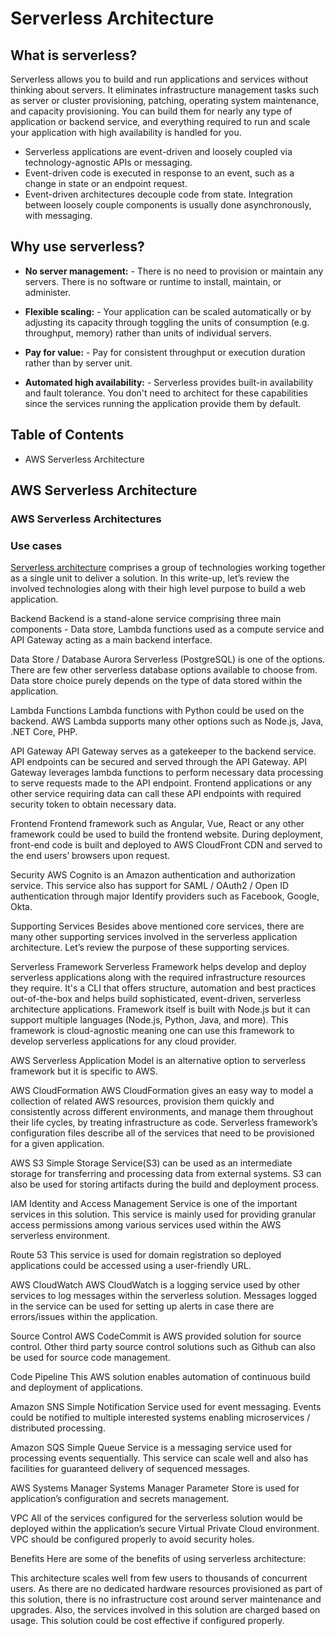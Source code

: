 # Serverless Architecture

## What is serverless?
Serverless allows you to build and run applications and services without thinking about servers. It eliminates infrastructure management tasks such as server or cluster provisioning, patching, operating system maintenance, and capacity provisioning. You can build them for nearly any type of application or backend service, and everything required to run and scale your application with high availability is handled for you.

 - Serverless applications are event-driven and loosely coupled via technology-agnostic APIs or messaging. 
 - Event-driven code is executed in response to an event, such as a change in state or an endpoint request. 
 - Event-driven architectures decouple code from state. Integration between loosely couple components is usually done asynchronously, with messaging.


## Why use serverless?
- **No server management:** - There is no need to provision or maintain any servers. There is no software or runtime to install, maintain, or administer.

- **Flexible scaling:** - Your application can be scaled automatically or by adjusting its capacity through toggling the units of consumption (e.g. throughput, memory) rather than units of individual servers.

- **Pay for value:** - Pay for consistent throughput or execution duration rather than by server unit.

- **Automated high availability:** - Serverless provides built-in availability and fault tolerance. You don't need to architect for these capabilities since the services running the application provide them by default.


## Table of Contents
 - AWS Serverless Architecture




## AWS Serverless Architecture

### AWS Serverless Architectures






### Use cases
[Serverless architecture](https://dev.to/dev0928/intro-to-web-app-using-aws-serverless-architecture-f91) comprises a group of technologies working together as a single unit to deliver a solution. In this write-up, let’s review the involved technologies along with their high level purpose to build a web application.


Backend
Backend is a stand-alone service comprising three main components - Data store, Lambda functions used as a compute service and API Gateway acting as a main backend interface.

Data Store / Database
Aurora Serverless (PostgreSQL) is one of the options. There are few other serverless database options available to choose from. Data store choice purely depends on the type of data stored within the application.

Lambda Functions
Lambda functions with Python could be used on the backend. AWS Lambda supports many other options such as Node.js, Java, .NET Core, PHP.

API Gateway
API Gateway serves as a gatekeeper to the backend service. API endpoints can be secured and served through the API Gateway. API Gateway leverages lambda functions to perform necessary data processing to serve requests made to the API endpoint. Frontend applications or any other service requiring data can call these API endpoints with required security token to obtain necessary data.

Frontend
Frontend framework such as Angular, Vue, React or any other framework could be used to build the frontend website. During deployment, front-end code is built and deployed to AWS CloudFront CDN and served to the end users’ browsers upon request.

Security
AWS Cognito is an Amazon authentication and authorization service. This service also has support for SAML / OAuth2 / Open ID authentication through major Identify providers such as Facebook, Google, Okta.

Supporting Services
Besides above mentioned core services, there are many other supporting services involved in the serverless application architecture. Let’s review the purpose of these supporting services.

Serverless Framework
Serverless Framework helps develop and deploy serverless applications along with the required infrastructure resources they require. It's a CLI that offers structure, automation and best practices out-of-the-box and helps build sophisticated, event-driven, serverless architecture applications. Framework itself is built with Node.js but it can support multiple languages (Node.js, Python, Java, and more). This framework is cloud-agnostic meaning one can use this framework to develop serverless applications for any cloud provider.

AWS Serverless Application Model is an alternative option to serverless framework but it is specific to AWS.

AWS CloudFormation
AWS CloudFormation gives an easy way to model a collection of related AWS resources, provision them quickly and consistently across different environments, and manage them throughout their life cycles, by treating infrastructure as code. Serverless framework’s configuration files describe all of the services that need to be provisioned for a given application.

AWS S3
Simple Storage Service(S3) can be used as an intermediate storage for transferring and processing data from external systems. S3 can also be used for storing artifacts during the build and deployment process.

IAM
Identity and Access Management Service is one of the important services in this solution. This service is mainly used for providing granular access permissions among various services used within the AWS serverless environment.

Route 53
This service is used for domain registration so deployed applications could be accessed using a user-friendly URL.

AWS CloudWatch
AWS CloudWatch is a logging service used by other services to log messages within the serverless solution. Messages logged in the service can be used for setting up alerts in case there are errors/issues within the application.

Source Control
AWS CodeCommit is AWS provided solution for source control. Other third party source control solutions such as Github can also be used for source code management.

Code Pipeline
This AWS solution enables automation of continuous build and deployment of applications.

Amazon SNS
Simple Notification Service used for event messaging. Events could be notified to multiple interested systems enabling microservices / distributed processing.

Amazon SQS
Simple Queue Service is a messaging service used for processing events sequentially. This service can scale well and also has facilities for guaranteed delivery of sequenced messages.

AWS Systems Manager
Systems Manager Parameter Store is used for application’s configuration and secrets management.

VPC
All of the services configured for the serverless solution would be deployed within the application’s secure Virtual Private Cloud environment. VPC should be configured properly to avoid security holes.

Benefits
Here are some of the benefits of using serverless architecture:

This architecture scales well from few users to thousands of concurrent users.
As there are no dedicated hardware resources provisioned as part of this solution, there is no infrastructure cost around server maintenance and upgrades.
Also, the services involved in this solution are charged based on usage. This solution could be cost effective if configured properly.

